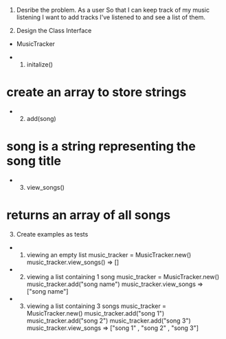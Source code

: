 1. Desribe the problem.
As a user
So that I can keep track of my music listening
I want to add tracks I've listened to and see a list of them.

2. Design the Class Interface

* MusicTracker

* 1. initalize()
# create an array to store strings

* 2. add(song)
# song is a string representing the song title

* 3. view_songs()
# returns an array of all songs


3. Create examples as tests
* 1. viewing an empty list
music_tracker = MusicTracker.new()
music_tracker.view_songs() => []

* 2. viewing a list containing 1 song
music_tracker = MusicTracker.new()
music_tracker.add("song name")
music_tracker.view_songs => ["song name"]

* 3. viewing a list containing 3 songs
music_tracker = MusicTracker.new()
music_tracker.add("song 1")
music_tracker.add("song 2")
music_tracker.add("song 3")
music_tracker.view_songs => ["song 1" , "song 2" , "song 3"]
